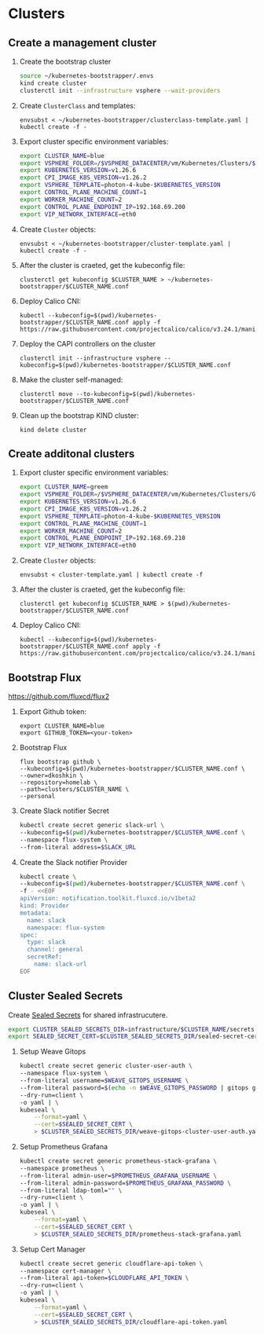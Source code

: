 # Clusters

## Create a management cluster

1.  Create the bootstrap cluster
    
    ```sh
    source ~/kubernetes-bootstrapper/.envs
    kind create cluster
    clusterctl init --infrastructure vsphere --wait-providers
    ```

1.  Create `ClusterClass` and templates:

    ```
    envsubst < ~/kubernetes-bootstrapper/clusterclass-template.yaml | kubectl create -f -
    ```

1.  Export cluster specific environment variables:

    ```sh
    export CLUSTER_NAME=blue
    export VSPHERE_FOLDER=/$VSPHERE_DATACENTER/vm/Kubernetes/Clusters/$CLUSTER_NAME
    export KUBERNETES_VERSION=v1.26.6
    export CPI_IMAGE_K8S_VERSION=v1.26.2
    export VSPHERE_TEMPLATE=photon-4-kube-$KUBERNETES_VERSION
    export CONTROL_PLANE_MACHINE_COUNT=1
    export WORKER_MACHINE_COUNT=2
    export CONTROL_PLANE_ENDPOINT_IP=192.168.69.200
    export VIP_NETWORK_INTERFACE=eth0
    ```

1.  Create `Cluster` objects:

    ```
    envsubst < ~/kubernetes-bootstrapper/cluster-template.yaml | kubectl create -f -
    ```

1.  After the cluster is craeted, get the kubeconfig file:

    ```
    clusterctl get kubeconfig $CLUSTER_NAME > ~/kubernetes-bootstrapper/$CLUSTER_NAME.conf
    ```

1.  Deploy Calico CNI:

    ```
    kubectl --kubeconfig=$(pwd)/kubernetes-bootstrapper/$CLUSTER_NAME.conf apply -f https://raw.githubusercontent.com/projectcalico/calico/v3.24.1/manifests/calico.yaml
    ```

1. Deploy the CAPI controllers on the cluster

    ```
    clusterctl init --infrastructure vsphere --kubeconfig=$(pwd)/kubernetes-bootstrapper/$CLUSTER_NAME.conf
    ```

1.  Make the cluster self-managed:

    ```
    clusterctl move --to-kubeconfig=$(pwd)/kubernetes-bootstrapper/$CLUSTER_NAME.conf
    ```

1. Clean up the bootstrap KIND cluster:

    ```
    kind delete cluster
    ```

## Create additonal clusters

1.  Export cluster specific environment variables:

    ```sh
    export CLUSTER_NAME=greem
    export VSPHERE_FOLDER=/$VSPHERE_DATACENTER/vm/Kubernetes/Clusters/Green
    export KUBERNETES_VERSION=v1.26.6
    export CPI_IMAGE_K8S_VERSION=v1.26.2
    export VSPHERE_TEMPLATE=photon-4-kube-$KUBERNETES_VERSION
    export CONTROL_PLANE_MACHINE_COUNT=1
    export WORKER_MACHINE_COUNT=2
    export CONTROL_PLANE_ENDPOINT_IP=192.168.69.210
    export VIP_NETWORK_INTERFACE=eth0
    ```

1.  Create `Cluster` objects:

    ```
    envsubst < cluster-template.yaml | kubectl create -f
    ```

1.  After the cluster is craeted, get the kubeconfig file:

    ```
    clusterctl get kubeconfig $CLUSTER_NAME > $(pwd)/kubernetes-bootstrapper/$CLUSTER_NAME.conf
    ```

2.  Deploy Calico CNI:

    ```
    kubectl --kubeconfig=$(pwd)/kubernetes-bootstrapper/$CLUSTER_NAME.conf apply -f https://raw.githubusercontent.com/projectcalico/calico/v3.24.1/manifests/calico.yaml
    ```

## Bootstrap Flux

https://github.com/fluxcd/flux2

1.  Export Github token:

    ```
    export CLUSTER_NAME=blue
    export GITHUB_TOKEN=<your-token>
    ```

2.  Bootstrap Flux

    ```
    flux bootstrap github \
    --kubeconfig=$(pwd)/kubernetes-bootstrapper/$CLUSTER_NAME.conf \
    --owner=dkoshkin \
    --repository=homelab \
    --path=clusters/$CLUSTER_NAME \
    --personal
    ```

3.  Create Slack notifier Secret

    ```bash
    kubectl create secret generic slack-url \
    --kubeconfig=$(pwd)/kubernetes-bootstrapper/$CLUSTER_NAME.conf \
    --namespace flux-system \
    --from-literal address=$SLACK_URL
    ```

4.  Create the Slack notifier Provider

    ```bash
    kubectl create \
    --kubeconfig=$(pwd)/kubernetes-bootstrapper/$CLUSTER_NAME.conf \
    -f - <<EOF
    apiVersion: notification.toolkit.fluxcd.io/v1beta2
    kind: Provider
    metadata:
      name: slack
      namespace: flux-system
    spec:
      type: slack
      channel: general
      secretRef:
        name: slack-url
    EOF
    ```

##  Cluster Sealed Secrets

Create [Sealed Secrets](https://github.com/bitnami-labs/sealed-secrets) for shared infrastrucutere.

```bash
export CLUSTER_SEALED_SECRETS_DIR=infrastructure/$CLUSTER_NAME/secrets
export SEALED_SECRET_CERT=$CLUSTER_SEALED_SECRETS_DIR/sealed-secret-cert.pem
```

1.  Setup Weave Gitops

    ```bash
    kubectl create secret generic cluster-user-auth \
    --namespace flux-system \
    --from-literal username=$WEAVE_GITOPS_USERNAME \
    --from-literal password=$(echo -n $WEAVE_GITOPS_PASSWORD | gitops get bcrypt-hash) \
    --dry-run=client \
    -o yaml | \
    kubeseal \
        --format=yaml \
        --cert=$SEALED_SECRET_CERT \
        > $CLUSTER_SEALED_SECRETS_DIR/weave-gitops-cluster-user-auth.yaml
    ```

1.  Setup Prometheus Grafana

    ```bash
    kubectl create secret generic prometheus-stack-grafana \
    --namespace prometheus \
    --from-literal admin-user=$PROMETHEUS_GRAFANA_USERNAME \
    --from-literal admin-password=$PROMETHEUS_GRAFANA_PASSWORD \
    --from-literal ldap-toml="" \
    --dry-run=client \
    -o yaml | \
    kubeseal \
        --format=yaml \
        --cert=$SEALED_SECRET_CERT \
        > $CLUSTER_SEALED_SECRETS_DIR/prometheus-stack-grafana.yaml
    ```

1.  Setup Cert Manager

    ```bash
    kubectl create secret generic cloudflare-api-token \
    --namespace cert-manager \
    --from-literal api-token=$CLOUDFLARE_API_TOKEN \
    --dry-run=client \
    -o yaml | \
    kubeseal \
        --format=yaml \
        --cert=$SEALED_SECRET_CERT \
        > $CLUSTER_SEALED_SECRETS_DIR/cloudflare-api-token.yaml
    ```

